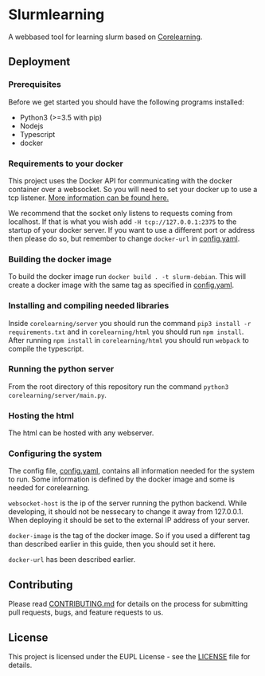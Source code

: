 # Slurmlearning

A webbased tool for learning slurm based on
[Corelearning](https://github.com/DeiC-HPC/corelearning).

## Deployment

### Prerequisites

Before we get started you should have the following programs installed:

- Python3 (>=3.5 with pip)
- Nodejs
- Typescript
- docker


### Requirements to your docker
This project uses the Docker API for communicating with the docker container
over a websocket. So you will need to set your docker up to use a tcp listener.
[More information can be found here.](https://docs.docker.com/engine/reference/commandline/dockerd/#daemon-socket-option)

We recommend that the socket only listens to requests coming from localhost.
If that is what you wish add `-H tcp://127.0.0.1:2375` to the startup of your
docker server. If you want to use a different port or address then please do
so, but remember to change `docker-url` in [config.yaml](config.yaml).

### Building the docker image

To build the docker image run `docker build . -t slurm-debian`. This will
create a docker image with the same tag as specified in
[config.yaml](config.yaml).

### Installing and compiling needed libraries

Inside `corelearning/server` you should run the command
`pip3 install -r requirements.txt` and in `corelearning/html` you should run
`npm install`. After running `npm install` in `corelearning/html` you should run
`webpack` to compile the typescript.

### Running the python server

From the root directory of this repository run the command
`python3 corelearning/server/main.py`.

### Hosting the html

The html can be hosted with any webserver.

### Configuring the system
The config file, [config.yaml](config.yaml), contains all information needed for
the system to run. Some information is defined by the docker image and some is
needed for corelearning.

`websocket-host` is the ip of the server running the python backend. While
developing, it should not be nessecary to change it away from 127.0.0.1. When
deploying it should be set to the external IP address of your server.

`docker-image` is the tag of the docker image. So if you used a different tag
than described earlier in this guide, then you should set it here.

`docker-url` has been described earlier.

## Contributing

Please read [CONTRIBUTING.md](CONTRIBUTING.md) for details on the process for
submitting pull requests, bugs, and feature requests to us.

## License

This project is licensed under the EUPL License - see the [LICENSE](LICENSE)
file for details.
